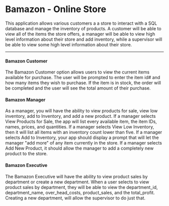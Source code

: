 # Bamazon - Online Store

This application allows various customers a a store to interact with a SQL database and manage the inventory of products. A customer will be able to view all of the items the store offers, a manager will be able to view high level information about their store and add inventory, while a supervisor will be able to view some high level information about their store.

<hr>

#### Bamazon Customer 

The Bamazon Customer option allows users to view the current items available for purchase. The user will be prompted to enter the item id# and how many items they wish to purchase. If the item is in stock, the order will be completed and the user will see the total amount of their purchase.

#### Bamazon Manager 
As a manager, you will have the ability to view products for sale, view low inventory, add to Inventory, and add a new product. If a manager selects View Products for Sale, the app will list every available item, the item IDs, names, prices, and quantities. If a manager selects View Low Inventory, then it will list all items with an inventory count lower than five. If a manager selects Add to Inventory, your app should display a prompt that will let the manager "add more" of any item currently in the store. If a manager selects Add New Product, it should allow the manager to add a completely new product to the store.

#### Bamazon Executive
The Bamazon Executive will have the ability to view product sales by department or create a new department. When a user selects to view product sales by department, they will be able to view the department_id, department_name, over_head_costs, product_sales, and the total_profit. Creating a new department, will allow the supervisor to do just that.
